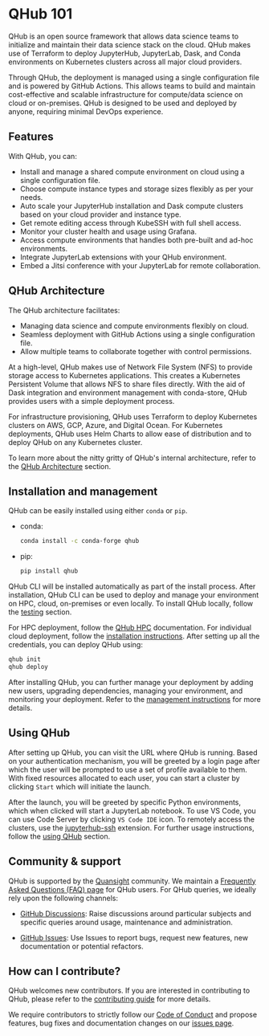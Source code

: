 # QHub 101

QHub is an open source framework that allows data science teams to initialize and maintain their data science stack on
the cloud. QHub makes use of Terraform to deploy JupyterHub, JupyterLab, Dask, and Conda environments on Kubernetes
clusters across all major cloud providers.

Through QHub, the deployment is managed using a single configuration file and is powered by GitHub Actions. This allows
teams to build and maintain cost-effective and scalable infrastructure for compute/data science on cloud or on-premises.
QHub is designed to be used and deployed by anyone, requiring minimal DevOps experience.

## Features

With QHub, you can:

- Install and manage a shared compute environment on cloud using a single configuration file.
- Choose compute instance types and storage sizes flexibly as per your needs.
- Auto scale your JupyterHub installation and Dask compute clusters based on your cloud provider and instance type.
- Get remote editing access through KubeSSH with full shell access.
- Monitor your cluster health and usage using Grafana.
- Access compute environments that handles both pre-built and ad-hoc environments.
- Integrate JupyterLab extensions with your QHub environment.
- Embed a Jitsi conference with your JupyterLab for remote collaboration.

## QHub Architecture

The QHub architecture facilitates:

- Managing data science and compute environments flexibly on cloud.
- Seamless deployment with GitHub Actions using a single configuration file.
- Allow multiple teams to collaborate together with control permissions.

At a high-level, QHub makes use of Network File System (NFS) to provide storage access to Kubernetes applications. This
creates a Kubernetes Persistent Volume that allows NFS to share files directly. With the aid of Dask integration and
environment management with conda-store, QHub provides users with a simple deployment process.

For infrastructure provisioning, QHub uses Terraform to deploy Kubernetes clusters on AWS, GCP, Azure, and Digital
Ocean. For Kubernetes deployments, QHub uses Helm Charts to allow ease of distribution and to deploy QHub on any
Kubernetes cluster.

To learn more about the nitty gritty of QHub's internal architecture, refer to the
[QHub Architecture](../dev_guide/architecture.md) section.

## Installation and management

QHub can be easily installed using either `conda` or `pip`.

- conda:
  ```sh
  conda install -c conda-forge qhub
  ```
- pip:
  ```sh
  pip install qhub
  ```

QHub CLI will be installed automatically as part of the install process. After installation, QHub CLI can be used to
deploy and manage your environment on HPC, cloud, on-premises or even locally. To install QHub locally, follow the
[testing](../dev_guide/testing.md) section.

For HPC deployment, follow the [QHub HPC](https://hpc.qhub.dev/en/latest/) documentation. For individual cloud
deployment, follow the [installation instructions](../installation/setup.md). After setting up all the credentials, you
can deploy QHub using:

```sh
qhub init
qhub deploy
```

After installing QHub, you can further manage your deployment by adding new users, upgrading dependencies, managing your
environment, and monitoring your deployment. Refer to the [management instructions](../installation/management.md) for
more details.

## Using QHub

After setting up QHub, you can visit the URL where QHub is running. Based on your authentication mechanism, you will be
greeted by a login page after which the user will be prompted to use a set of profile available to them. With fixed
resources allocated to each user, you can start a cluster by clicking `Start` which will initiate the launch.

After the launch, you will be greeted by specific Python environments, which when clicked will start a JupyterLab
notebook. To use VS Code, you can use Code Server by clicking `VS Code IDE` icon. To remotely access the clusters, use
the [jupyterhub-ssh](https://github.com/yuvipanda/jupyterhub-ssh) extension. For further usage instructions, follow the
[using QHub](../user_guide/index.md) section.

## Community & support

QHub is supported by the [Quansight](https://quansight.com) community. We maintain a
[Frequently Asked Questions (FAQ) page](https://github.com/Quansight/qhub/blob/main/docs/source/user_guide/faq.md) for
QHub users. For QHub queries, we ideally rely upon the following channels:

- [GitHub Discussions](https://github.com/Quansight/qhub/discussions): Raise discussions around particular subjects and
  specific queries around usage, maintenance and administration.

- [GitHub Issues](https://github.com/Quansight/qhub/issues/new/choose): Use Issues to report bugs, request new features,
  new documentation or potential refactors.

## How can I contribute?

QHub welcomes new contributors. If you are interested in contributing to QHub, please refer to the
[contributing guide](../dev_guide/contribution.md) for more details.

We require contributors to strictly follow our
[Code of Conduct](https://github.com/Quansight/.github/blob/master/CODE_OF_CONDUCT.md) and propose features, bug fixes
and documentation changes on our [issues page](https://github.com/Quansight/qhub/issues/new/choose).
